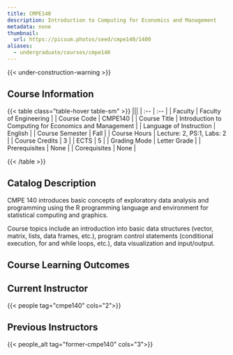 ```yaml
---
title: CMPE140
description: Introduction to Computing for Economics and Management
metadata: none
thumbnail:
  url: https://picsum.photos/seed/cmpe140/1400
aliases:
  - undergraduate/courses/cmpe140
---
```


{{< under-construction-warning >}}

## Course Information

<!-- prettier-ignore-start -->
{{< table class="table-hover table-sm" >}}
|||
| :-- | :-- |
| Faculty | Faculty of Engineering |
| Course Code | CMPE140 |
| Course Title | Introduction to Computing for Economics and Management |
| Language of Instruction | English |
| Course Semester | Fall |
| Course Hours | Lecture: 2, PS:1, Labs: 2 |
| Course Credits | 3 |
| ECTS | 5 |
| Grading Mode | Letter Grade |
| Prerequisites | None |
| Corequisites | None |

{{< /table >}}
<!-- prettier-ignore-end -->

## Catalog Description

CMPE 140 introduces basic concepts of exploratory data analysis and programming using the R programming language and environment for statistical computing and graphics. 

Course topics include an introduction into basic data structures (vector, matrix, lists, data frames, etc.), program control statements (conditional execution, for and while loops, etc.), data visualization and input/output.

## Course Learning Outcomes


## Current Instructor

{{< people tag="cmpe140" cols="2">}}

## Previous Instructors

{{< people_alt tag="former-cmpe140" cols="3">}}
